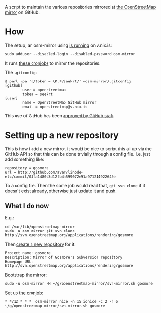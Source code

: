 A script to maintain the various repositories mirrored at [the
OpenStreetMap mirror](http://github.com/openstreetmap) on GitHub.

# How

The setup, an osm-mirror using
[is running](http://github.com/avar/linode-etc/commit/47128b2f1ce7b3cc77aacb8485f6d459082973a5)
on v.nix.is:

    sudo adduser --disabled-login --disabled-password osm-mirror

It runs
[these cronjobs](http://github.com/avar/linode-etc/blob/master/cron.d/openstreetmap-github-mirror)
to mirror the repositories.

The `.gitconfig`:
    
    $ perl -pe 's/token = \K.*/seekrt/' ~osm-mirror/.gitconfig
    [github]
            user = openstreetmap
            token = seekrt
    [user]
            name = OpenStreetMap GitHub mirror
            email = openstreetmap@v.nix.is

This use of GitHub has been
[approved by GitHub staff](http://support.github.com/discussions/site/1475-request-for-approval-for-more-exceptions-to-tos-rule-7).

# Setting up a new repository

This is how I add a new mirror. It would be nice to script this all up
via the GitHub API so that this can be done trivially through a config
file. I.e. just add something like:

    repository = gosmore
    url = http://github.com/avar/linode-etc/commit/08fa1480b3d12fb4a599072e91a971244922643e
    
To a config file. Then the some job would read that, `git svn clone`
if it doesn't exist already, otherwise just update it and push.

## What I do now

E.g.:

    cd /var/lib/openstreetmap-mirror
    sudo -u osm-mirror git svn clone http://svn.openstreetmap.org/applications/rendering/gosmore
    
Then [create a new repository](http://github.com/repositories/new) for it:

    Project name: gosmore
    Description: Mirror of Gosmore's Subversion repository
    Homepage URL: http://svn.openstreetmap.org/applications/rendering/gosmore

Bootstrap the mirror:

    sudo -u osm-mirror -H ~/g/openstreetmap-mirror/svn-mirror.sh gosmore
    
Set up [the cronjob](http://github.com/avar/linode-etc/commit/08fa1480b3d12fb4a599072e91a971244922643e):

    * */12 * * *  osm-mirror nice -n 15 ionice -c 2 -n 6 ~/g/openstreetmap-mirror/svn-mirror.sh gosmore
